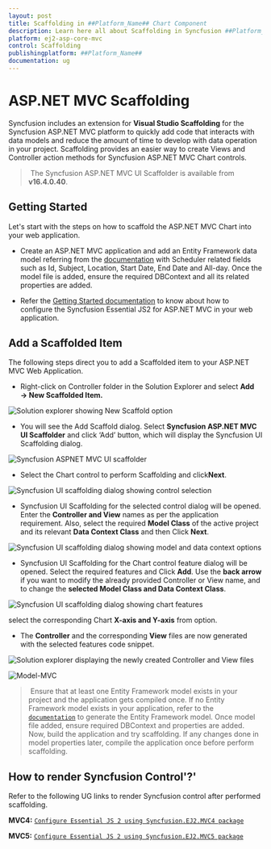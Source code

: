 ```yaml
---
layout: post
title: Scaffolding in ##Platform_Name## Chart Component
description: Learn here all about Scaffolding in Syncfusion ##Platform_Name## Chart component of Syncfusion Essential JS 2 and more.
platform: ej2-asp-core-mvc
control: Scaffolding
publishingplatform: ##Platform_Name##
documentation: ug
---
```



# ASP.NET MVC Scaffolding

Syncfusion includes an extension for **Visual Studio Scaffolding** for the Syncfusion ASP.NET MVC platform to quickly add code that interacts with data models and reduce the amount of time to develop with data operation in your project. Scaffolding provides an easier way to create Views and Controller action methods for Syncfusion ASP.NET MVC  Chart controls.

> The Syncfusion ASP.NET MVC UI Scaffolder is available from **v16.4.0.40**.

## Getting Started

Let's start with the steps on how to scaffold the ASP.NET MVC Chart into your web application.

* Create an ASP.NET MVC application and add an Entity Framework data model referring from the [documentation](https://docs.microsoft.com/en-us/aspnet/mvc/overview/getting-started/database-first-development/creating-the-web-application#generate-the-models) with Scheduler related fields such as Id, Subject, Location, Start Date, End Date and All-day. Once the model file is added, ensure the required DBContext and all its related properties are added.

* Refer the [Getting Started documentation](https://ej2.syncfusion.com/aspnetmvc/documentation/getting-started/visual-studio-2017/#configure-essential-js-2-in-the-application) to know about how to configure the Syncfusion Essential JS2 for ASP.NET MVC in your web application.

## Add a Scaffolded Item

The following steps direct you to add a Scaffolded item to your ASP.NET MVC Web Application.

* Right-click on Controller folder in the Solution Explorer and select **Add → New Scaffolded Item.**

![Solution explorer showing New Scaffold option](how-to/images/default-template-mvc.png)

* You will see the Add Scaffold dialog. Select **Syncfusion ASP.NET MVC UI Scaffolder** and click ‘Add’ button, which will display the Syncfusion UI Scaffolding dialog.

![Syncfusion ASPNET MVC UI scaffolder](how-to/images/ui-scaffolder.png)

* Select the Chart control to perform Scaffolding and click**Next**.

![Syncfusion UI scaffolding dialog showing control selection](how-to/images/control-template.png)

* Syncfusion UI Scaffolding for the selected control dialog will be opened. Enter the **Controller and View** names as per the application requirement. Also, select the required **Model Class** of the active project and its relevant **Data Context Class** and then Click **Next**.

![Syncfusion UI scaffolding dialog showing model and data context options](how-to/images/scaffold-template.png)

* Syncfusion UI Scaffolding for the Chart control feature dialog will be opened. Select the required features and Click **Add**. Use the **back arrow** if you want to modify the already provided Controller or View name, and to change the **selected Model Class and Data Context Class**.

![Syncfusion UI scaffolding dialog showing chart features](how-to/images/feature.png)

select the corresponding Chart **X-axis and Y-axis** from option.

* The **Controller** and the corresponding **View** files are now generated with the selected features code snippet.

![Solution explorer displaying the newly created Controller and View files](how-to/images/solution-explorer-mvc.png)

![Model-MVC](how-to/images/model-mvc.png)

> Ensure that  at least one Entity Framework model  exists in your project and the application gets compiled once. If no Entity Framework model exists in your application, refer to the [`documentation`](https://docs.microsoft.com/en-us/aspnet/mvc/overview/getting-started/database-first-development/creating-the-web-application#generate-the-models) to generate the Entity Framework model. Once model file added, ensure required DBContext and properties are added. Now, build the application and try scaffolding. If any changes done in model properties later, compile the application once before perform scaffolding.

## How to render Syncfusion Control'?'

Refer to the following UG links to render Syncfusion control after performed scaffolding.

**MVC4:** [`Configure Essential JS 2 using Syncfusion.EJ2.MVC4 package`](https://ej2.syncfusion.com/aspnetmvc/documentation/getting-started/visual-studio-2017/#configure-essential-js-2-in-the-application-1)

**MVC5:** [`Configure Essential JS 2 using Syncfusion.EJ2.MVC5 package`](https://ej2.syncfusion.com/aspnetmvc/documentation/getting-started/visual-studio-2017/#configure-essential-js-2-in-the-application)
